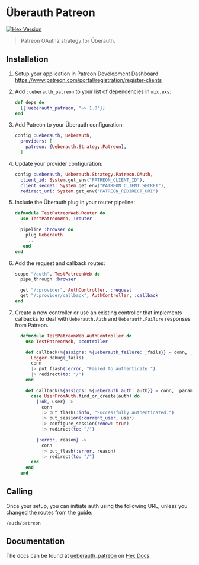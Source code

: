 # Überauth Patreon

[![Hex Version](https://img.shields.io/hexpm/v/ueberauth_patreon.svg)](https://hex.pm/packages/ueberauth_patreon)

> Patreon OAuth2 strategy for Überauth.

## Installation

1. Setup your application in Patreon Development Dashboard https://www.patreon.com/portal/registration/register-clients

1. Add `:ueberauth_patreon` to your list of dependencies in `mix.exs`:

    ```elixir
    def deps do
      [{:ueberauth_patreon, "~> 1.0"}]
    end
    ```

1. Add Patreon to your Überauth configuration:

    ```elixir
    config :ueberauth, Ueberauth,
      providers: [
        patreon: {Ueberauth.Strategy.Patreon},
      ]
    ```

1.  Update your provider configuration:

    ```elixir
    config :ueberauth, Ueberauth.Strategy.Patreon.OAuth,
      client_id: System.get_env("PATREON_CLIENT_ID"),
      client_secret: System.get_env("PATREON_CLIENT_SECRET"),
      redirect_uri: System.get_env("PATREON_REDIRECT_URI")
    ```

1.  Include the Überauth plug in your router pipeline:

    ```elixir
    defmodule TestPatreonWeb.Router do
      use TestPatreonWeb, :router

      pipeline :browser do
        plug Ueberauth
        ...
       end
    end
    ```

1.  Add the request and callback routes:

    ```elixir
    scope "/auth", TestPatreonWeb do
      pipe_through :browser

      get "/:provider", AuthController, :request
      get "/:provider/callback", AuthController, :callback
    end
    ```

1. Create a new controller or use an existing controller that implements callbacks to deal with `Ueberauth.Auth` and `Ueberauth.Failure` responses from Patreon.

    ```elixir
      defmodule TestPatreonWeb.AuthController do
        use TestPatreonWeb, :controller

        def callback(%{assigns: %{ueberauth_failure: _fails}} = conn, _params) do
          Logger.debug(_fails)
          conn
          |> put_flash(:error, "Failed to authenticate.")
          |> redirect(to: "/")
        end

        def callback(%{assigns: %{ueberauth_auth: auth}} = conn, _params) do
          case UserFromAuth.find_or_create(auth) do
            {:ok, user} ->
              conn
              |> put_flash(:info, "Successfully authenticated.")
              |> put_session(:current_user, user)
              |> configure_session(renew: true)
              |> redirect(to: "/")

            {:error, reason} ->
              conn
              |> put_flash(:error, reason)
              |> redirect(to: "/")
          end
        end
      end
    ```

## Calling

Once your setup, you can initiate auth using the following URL, unless you changed the routes from the guide:

    /auth/patreon

## Documentation

The docs can be found at [ueberauth_patreon][package-docs] on [Hex Docs][hex-docs].

[hex-docs]: https://hexdocs.pm
[package-docs]: https://hexdocs.pm/ueberauth_patreon
